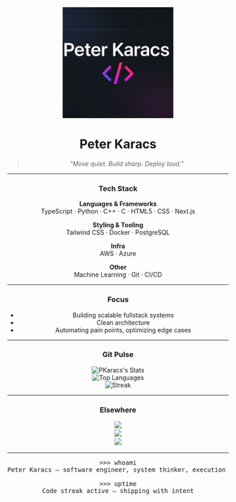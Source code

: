 <div align="center">

<img src="https://raw.githubusercontent.com/PKaracs/PKaracs/main/banner.png" alt="Peter Karacs Banner" width="50%">

# Peter Karacs

> *"Move quiet. Build sharp. Deploy loud."*

---

### Tech Stack

**Languages & Frameworks**  
TypeScript · Python · C++ · C · HTML5 · CSS · Next.js

**Styling & Tooling**  
Tailwind CSS · Docker · PostgreSQL

**Infra**  
AWS · Azure

**Other**  
Machine Learning · Git · CI/CD

---

### Focus

- Building scalable fullstack systems  
- Clean architecture
- Automating pain points, optimizing edge cases

---

### Git Pulse

![PKaracs's Stats](https://github-readme-stats.vercel.app/api?username=PKaracs&show_icons=true&theme=radical&hide_border=true&text_color=fff&title_color=00ff00&icon_color=00ff00&bg_color=0D1117)  
![Top Languages](https://github-readme-stats.vercel.app/api/top-langs/?username=PKaracs&layout=compact&theme=radical&hide_border=true&text_color=fff&title_color=00ff00&bg_color=0D1117)  
![Streak](https://github-readme-streak-stats.herokuapp.com/?user=PKaracs&theme=radical&hide_border=true&background=0D1117&stroke=fff&ring=00ff00&fire=00ff00&currStreakLabel=fff)

---

### Elsewhere

[<img src="https://img.icons8.com/ios-filled/20/ffffff/twitter.png"/>](https://twitter.com/yourhandle)  
[<img src="https://img.icons8.com/ios-filled/20/ffffff/linkedin.png"/>](https://linkedin.com/in/yourhandle)  
[<img src="https://img.icons8.com/ios-filled/20/ffffff/globe.png"/>](https://yourwebsite.com)

---

<pre>
>>> whoami
Peter Karacs – software engineer, system thinker, execution guy

>>> uptime
Code streak active — shipping with intent
</pre>

</div>
